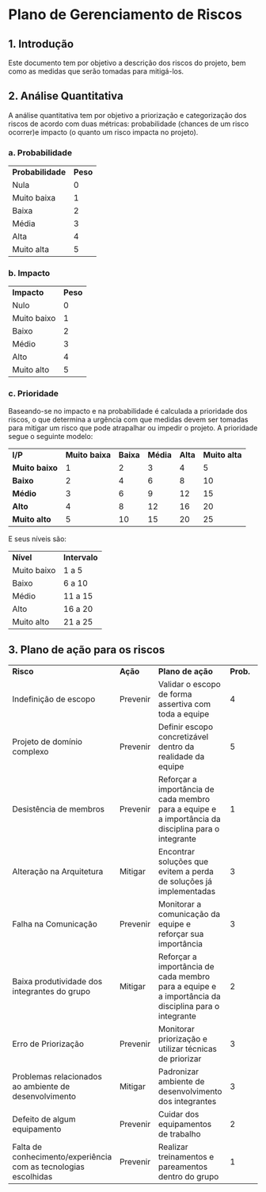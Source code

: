 # Plano de Gerenciamento de Riscos

## 1.  Introdução

Este documento tem por objetivo a descrição dos riscos do projeto, bem como as medidas que serão tomadas para mitigá-los.

## 2. Análise Quantitativa

A análise quantitativa tem por objetivo a priorização e categorização dos riscos de acordo com duas métricas: probabilidade (chances de um risco ocorrer)e impacto (o quanto um risco impacta no projeto).

### a. Probabilidade

<table>
  <tr>
   <td>
<strong>Probabilidade</strong>
   </td>
   <td><strong>Peso</strong>
   </td>
  </tr>
  <tr>
   <td>Nula
   </td>
   <td>0
   </td>
  </tr>
  <tr>
   <td>Muito baixa
   </td>
   <td>1
   </td>
  </tr>
  <tr>
   <td>Baixa
   </td>
   <td>2
   </td>
  </tr>
  <tr>
   <td>Média
   </td>
   <td>3
   </td>
  </tr>
  <tr>
   <td>Alta
   </td>
   <td>4
   </td>
  </tr>
  <tr>
   <td>Muito alta
   </td>
   <td>5
   </td>
  </tr>
</table>

### b. Impacto

<table>
  <tr>
   <td>
<strong>Impacto</strong>
   </td>
   <td><strong>Peso</strong>
   </td>
  </tr>
  <tr>
   <td>Nulo
   </td>
   <td>0
   </td>
  </tr>
  <tr>
   <td>Muito baixo
   </td>
   <td>1
   </td>
  </tr>
  <tr>
   <td>Baixo
   </td>
   <td>2
   </td>
  </tr>
  <tr>
   <td>Médio
   </td>
   <td>3
   </td>
  </tr>
  <tr>
   <td>Alto
   </td>
   <td>4
   </td>
  </tr>
  <tr>
   <td>Muito alto
   </td>
   <td>5
   </td>
  </tr>
</table>

### c. Prioridade

Baseando-se no impacto e na probabilidade é calculada a prioridade dos riscos, o que determina a urgência com que medidas devem ser tomadas para mitigar um risco que pode atrapalhar ou impedir o projeto. A prioridade segue o seguinte modelo:

<table>
  <tr>
   <td><strong>I/P</strong>
   </td>
   <td><strong>Muito baixa</strong>
   </td>
   <td><strong>Baixa</strong>
   </td>
   <td><strong>Média</strong>
   </td>
   <td><strong>Alta</strong>
   </td>
   <td><strong>Muito alta</strong>
   </td>
  </tr>
  <tr>
   <td><strong>Muito baixo</strong>
   </td>
   <td>1
   </td>
   <td>2
   </td>
   <td>3
   </td>
   <td>4
   </td>
   <td>5
   </td>
  </tr>
  <tr>
   <td><strong>Baixo</strong>
   </td>
   <td>2
   </td>
   <td>4
   </td>
   <td>6
   </td>
   <td>8
   </td>
   <td>10
   </td>
  </tr>
  <tr>
   <td><strong>Médio</strong>
   </td>
   <td>3
   </td>
   <td>6
   </td>
   <td>9
   </td>
   <td>12
   </td>
   <td>15
   </td>
  </tr>
  <tr>
   <td><strong>Alto</strong>
   </td>
   <td>4
   </td>
   <td>8
   </td>
   <td>12
   </td>
   <td>16
   </td>
   <td>20
   </td>
  </tr>
  <tr>
   <td><strong>Muito alto</strong>
   </td>
   <td>5
   </td>
   <td>10
   </td>
   <td>15
   </td>
   <td>20
   </td>
   <td>25
   </td>
  </tr>
</table>


E seus níveis são:

<table>
  <tr>
   <td><strong>Nível</strong>
   </td>
   <td><strong>Intervalo</strong>
   </td>
  </tr>
  <tr>
   <td>Muito baixo
   </td>
   <td>1 a 5
   </td>
  </tr>
  <tr>
   <td>Baixo
   </td>
   <td>6 a 10
   </td>
  </tr>
  <tr>
   <td>Médio
   </td>
   <td>11 a 15
   </td>
  </tr>
  <tr>
   <td>Alto
   </td>
   <td>16 a 20
   </td>
  </tr>
  <tr>
   <td>Muito alto
   </td>
   <td>21 a 25
   </td>
  </tr>
</table>

## 3. Plano de ação para os riscos

<table>
  <tr>
   <td><strong>Risco</strong>
   </td>
   <td><strong>Ação</strong>
   </td>
   <td><strong>Plano de ação</strong>
   </td>
   <td><strong>Prob.</strong>
   </td>
   <td><strong>Impacto</strong>
   </td>
   <td><strong>Prioridade</strong>
   </td>
  </tr>
  <tr>
   <td>Indefinição de escopo
   </td>
   <td>Prevenir
   </td>
   <td>Validar o escopo de forma assertiva com toda a equipe
   </td>
   <td>4
   </td>
   <td>4
   </td>
   <td>16
   </td>
  </tr>
  <tr>
   <td>Projeto de domínio complexo
   </td>
   <td>Prevenir
   </td>
   <td>Definir escopo concretizável dentro da realidade da equipe
   </td>
   <td>5
   </td>
   <td>5
   </td>
   <td>25
   </td>
  </tr>
  <tr>
   <td>Desistência de membros
   </td>
   <td>Prevenir
   </td>
   <td>Reforçar a importância de cada membro para a equipe e a importância da disciplina para o integrante
   </td>
   <td>1
   </td>
   <td>5
   </td>
   <td>5
   </td>
  </tr>
  <tr>
   <td>Alteração na Arquitetura
   </td>
   <td>Mitigar
   </td>
   <td>Encontrar soluções que evitem a perda de soluções já implementadas
   </td>
   <td>3
   </td>
   <td>5
   </td>
   <td>15
   </td>
  </tr>
  <tr>
   <td>Falha na Comunicação
   </td>
   <td>Prevenir
   </td>
   <td>Monitorar a comunicação da equipe e reforçar sua importância
   </td>
   <td>3
   </td>
   <td>5
   </td>
   <td>15
   </td>
  </tr>
  <tr>
   <td>Baixa produtividade dos integrantes do grupo
   </td>
   <td>Mitigar
   </td>
   <td>Reforçar a importância de cada membro para a equipe e a importância da disciplina para o integrante
   </td>
   <td>2
   </td>
   <td>5
   </td>
   <td>10
   </td>
  </tr>
  <tr>
   <td>Erro de Priorização
   </td>
   <td>Prevenir
   </td>
   <td>Monitorar priorização e utilizar técnicas de priorizar
   </td>
   <td>3
   </td>
   <td>3
   </td>
   <td>9
   </td>
  </tr>
  <tr>
   <td>Problemas relacionados ao ambiente de desenvolvimento
   </td>
   <td>Mitigar
   </td>
   <td>Padronizar ambiente de desenvolvimento dos integrantes
   </td>
   <td>3
   </td>
   <td>4
   </td>
   <td>12
   </td>
  </tr>
  <tr>
   <td>Defeito de algum equipamento
   </td>
   <td>Prevenir
   </td>
   <td>Cuidar dos equipamentos de trabalho
   </td>
   <td>2
   </td>
   <td>4
   </td>
   <td>8
   </td>
  </tr>
  <tr>
   <td>Falta de conhecimento/experiência com as tecnologias escolhidas
   </td>
   <td>Prevenir
   </td>
   <td>Realizar treinamentos e pareamentos dentro do grupo
   </td>
   <td>1
   </td>
   <td>5
   </td>
   <td>5
   </td>
  </tr>
</table>